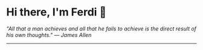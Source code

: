 <h1>Hi there, I'm Ferdi 👋</h1>

<p><em>
  "All that a man achieves and all that he fails to achieve is the direct result of his own thoughts." — James Allen
</em></p>

---
